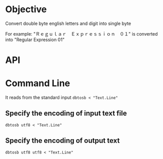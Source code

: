 # Objective
Convert double byte english letters and digit into single byte

For example:
"Ｒｅｇｕｌａｒ　Ｅｘｐｒｅｓｓｉｏｎ　０１" is converted into
"Regular Expression 01"

# API

# Command Line
It reads from the standard input
`dbtosb < "Text.Line"`

## Specify the encoding of input text file
`dbtosb utf8 < "Text.Line"`

## Specify the encoding of output text
`dbtosb utf8 utf8 < "Text.Line"`
